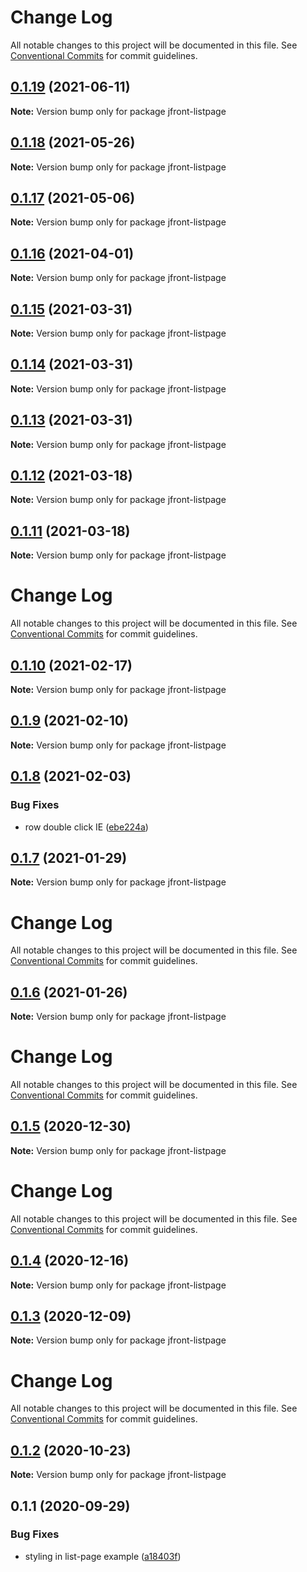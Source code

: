 # Change Log

All notable changes to this project will be documented in this file.
See [Conventional Commits](https://conventionalcommits.org) for commit guidelines.

## [0.1.19](https://github.com/Jepria/jfront-ui/compare/jfront-listpage@0.1.18...jfront-listpage@0.1.19) (2021-06-11)

**Note:** Version bump only for package jfront-listpage





## [0.1.18](https://github.com/Jepria/jfront-ui/compare/jfront-listpage@0.1.17...jfront-listpage@0.1.18) (2021-05-26)

**Note:** Version bump only for package jfront-listpage





## [0.1.17](https://github.com/Jepria/jfront-ui/compare/jfront-listpage@0.1.16...jfront-listpage@0.1.17) (2021-05-06)

**Note:** Version bump only for package jfront-listpage





## [0.1.16](https://github.com/Jepria/jfront-ui/compare/jfront-listpage@0.1.15...jfront-listpage@0.1.16) (2021-04-01)

**Note:** Version bump only for package jfront-listpage





## [0.1.15](https://github.com/Jepria/jfront-ui/compare/jfront-listpage@0.1.14...jfront-listpage@0.1.15) (2021-03-31)

**Note:** Version bump only for package jfront-listpage





## [0.1.14](https://github.com/Jepria/jfront-ui/compare/jfront-listpage@0.1.13...jfront-listpage@0.1.14) (2021-03-31)

**Note:** Version bump only for package jfront-listpage





## [0.1.13](https://github.com/Jepria/jfront-ui/compare/jfront-listpage@0.1.12...jfront-listpage@0.1.13) (2021-03-31)

**Note:** Version bump only for package jfront-listpage





## [0.1.12](https://github.com/Jepria/jfront-ui/compare/jfront-listpage@0.1.11...jfront-listpage@0.1.12) (2021-03-18)

**Note:** Version bump only for package jfront-listpage





## [0.1.11](https://github.com/Jepria/jfront-ui/compare/jfront-listpage@0.1.10...jfront-listpage@0.1.11) (2021-03-18)

**Note:** Version bump only for package jfront-listpage





# Change Log

All notable changes to this project will be documented in this file. See
[Conventional Commits](https://conventionalcommits.org) for commit guidelines.

## [0.1.10](https://github.com/Jepria/jfront-ui/compare/jfront-listpage@0.1.9...jfront-listpage@0.1.10) (2021-02-17)

**Note:** Version bump only for package jfront-listpage

## [0.1.9](https://github.com/Jepria/jfront-ui/compare/jfront-listpage@0.1.8...jfront-listpage@0.1.9) (2021-02-10)

**Note:** Version bump only for package jfront-listpage

## [0.1.8](https://github.com/Jepria/jfront-ui/compare/jfront-listpage@0.1.7...jfront-listpage@0.1.8) (2021-02-03)

### Bug Fixes

- row double click IE
  ([ebe224a](https://github.com/Jepria/jfront-ui/commit/ebe224ad380134c34010019fb92c0f5eb90e21f2))

## [0.1.7](https://github.com/Jepria/jfront-ui/compare/jfront-listpage@0.1.6...jfront-listpage@0.1.7) (2021-01-29)

**Note:** Version bump only for package jfront-listpage

# Change Log

All notable changes to this project will be documented in this file. See
[Conventional Commits](https://conventionalcommits.org) for commit guidelines.

## [0.1.6](https://github.com/Jepria/jfront-ui/compare/jfront-listpage@0.1.5...jfront-listpage@0.1.6) (2021-01-26)

**Note:** Version bump only for package jfront-listpage

# Change Log

All notable changes to this project will be documented in this file. See
[Conventional Commits](https://conventionalcommits.org) for commit guidelines.

## [0.1.5](https://github.com/Jepria/jfront-ui/compare/jfront-listpage@0.1.4...jfront-listpage@0.1.5) (2020-12-30)

**Note:** Version bump only for package jfront-listpage

# Change Log

All notable changes to this project will be documented in this file. See
[Conventional Commits](https://conventionalcommits.org) for commit guidelines.

## [0.1.4](https://github.com/Jepria/jfront-ui/compare/jfront-listpage@0.1.3...jfront-listpage@0.1.4) (2020-12-16)

**Note:** Version bump only for package jfront-listpage

## [0.1.3](https://github.com/Jepria/jfront-ui/compare/jfront-listpage@0.1.2...jfront-listpage@0.1.3) (2020-12-09)

**Note:** Version bump only for package jfront-listpage

# Change Log

All notable changes to this project will be documented in this file. See
[Conventional Commits](https://conventionalcommits.org) for commit guidelines.

## [0.1.2](https://github.com/Jepria/jfront-ui/compare/jfront-listpage@0.1.1...jfront-listpage@0.1.2) (2020-10-23)

**Note:** Version bump only for package jfront-listpage

## 0.1.1 (2020-09-29)

### Bug Fixes

- styling in list-page example
  ([a18403f](https://github.com/Jepria/jfront-ui/commit/a18403f091c1150ba3326816f9f08fbfc1931183))
